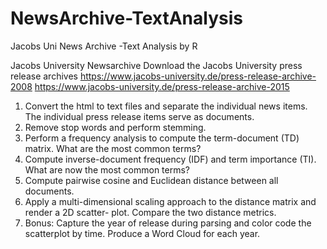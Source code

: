# NewsArchive-TextAnalysis
Jacobs Uni News Archive -Text Analysis by R


Jacobs University Newsarchive
Download the Jacobs University press release archives
https://www.jacobs-university.de/press-release-archive-2008
https://www.jacobs-university.de/press-release-archive-2015
1. Convert the html to text files and separate the individual news items. The individual press
release items serve as documents.
2. Remove stop words and perform stemming.
3. Perform a frequency analysis to compute the term-document (TD) matrix. What are the
most common terms?
4. Compute inverse-document frequency (IDF) and term importance (TI). What are now the
most common terms?
5. Compute pairwise cosine and Euclidean distance between all documents.
6. Apply a multi-dimensional scaling approach to the distance matrix and render a 2D scatter-
plot. Compare the two distance metrics.
7. Bonus: Capture the year of release during parsing and color code the scatterplot by time.
Produce a Word Cloud for each year.
